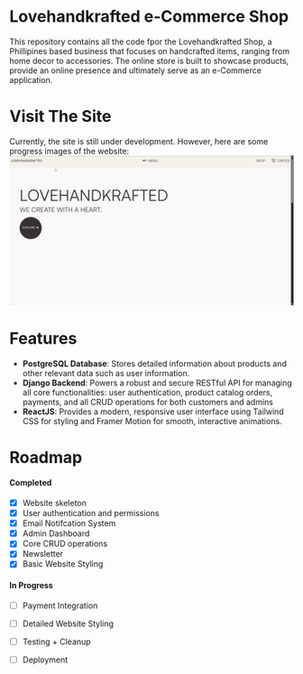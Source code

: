 # Lovehandkrafted e-Commerce Shop
This repository contains all the code fpor the Lovehandkrafted Shop, a Phillipines based business that focuses on handcrafted items, ranging from home decor to accessories. The online store is built to showcase products, provide an online presence and ultimately serve as an e-Commerce application.

# Visit The Site
Currently, the site is still under development. However, here are some progress images of the website:
![LHK Preview GIF](./github/lhk_preview.gif)

# Features
- **PostgreSQL Database**: Stores detailed information about products and other relevant data such as user information.
- **Django Backend**: Powers a robust and secure RESTful API for managing all core functionalities: user authentication, product catalog orders, payments, and all CRUD operations for both customers and admins
- **ReactJS**: Provides a modern, responsive user interface using Tailwind CSS for styling and Framer Motion for smooth, interactive animations.


# Roadmap
#### Completed
- [x] Website skeleton
- [x] User authentication and permissions
- [x] Email Notifcation System
- [x] Admin Dashboard
- [x] Core CRUD operations
- [x] Newsletter
- [x] Basic Website Styling

#### In Progress
- [ ] Payment Integration
- [ ] Detailed Website Styling
- [ ] Testing + Cleanup
- [ ] Deployment



